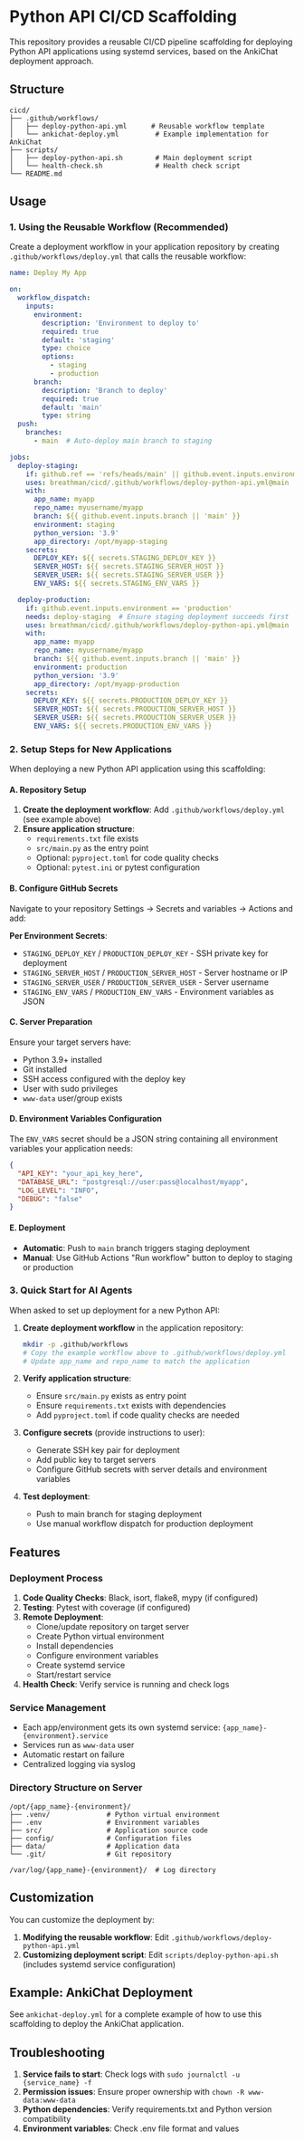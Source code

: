 # Python API CI/CD Scaffolding

This repository provides a reusable CI/CD pipeline scaffolding for deploying Python API applications using systemd services, based on the AnkiChat deployment approach.

## Structure

```
cicd/
├── .github/workflows/
│   ├── deploy-python-api.yml      # Reusable workflow template
│   └── ankichat-deploy.yml         # Example implementation for AnkiChat
├── scripts/
│   ├── deploy-python-api.sh        # Main deployment script
│   └── health-check.sh             # Health check script
└── README.md
```

## Usage

### 1. Using the Reusable Workflow (Recommended)

Create a deployment workflow in your application repository by creating `.github/workflows/deploy.yml` that calls the reusable workflow:

```yaml
name: Deploy My App

on:
  workflow_dispatch:
    inputs:
      environment:
        description: 'Environment to deploy to'
        required: true
        default: 'staging'
        type: choice
        options:
          - staging
          - production
      branch:
        description: 'Branch to deploy'
        required: true
        default: 'main'
        type: string
  push:
    branches:
      - main  # Auto-deploy main branch to staging

jobs:
  deploy-staging:
    if: github.ref == 'refs/heads/main' || github.event.inputs.environment == 'staging'
    uses: breathman/cicd/.github/workflows/deploy-python-api.yml@main
    with:
      app_name: myapp
      repo_name: myusername/myapp
      branch: ${{ github.event.inputs.branch || 'main' }}
      environment: staging
      python_version: '3.9'
      app_directory: /opt/myapp-staging
    secrets:
      DEPLOY_KEY: ${{ secrets.STAGING_DEPLOY_KEY }}
      SERVER_HOST: ${{ secrets.STAGING_SERVER_HOST }}
      SERVER_USER: ${{ secrets.STAGING_SERVER_USER }}
      ENV_VARS: ${{ secrets.STAGING_ENV_VARS }}

  deploy-production:
    if: github.event.inputs.environment == 'production'
    needs: deploy-staging  # Ensure staging deployment succeeds first
    uses: breathman/cicd/.github/workflows/deploy-python-api.yml@main
    with:
      app_name: myapp
      repo_name: myusername/myapp
      branch: ${{ github.event.inputs.branch || 'main' }}
      environment: production
      python_version: '3.9'
      app_directory: /opt/myapp-production
    secrets:
      DEPLOY_KEY: ${{ secrets.PRODUCTION_DEPLOY_KEY }}
      SERVER_HOST: ${{ secrets.PRODUCTION_SERVER_HOST }}
      SERVER_USER: ${{ secrets.PRODUCTION_SERVER_USER }}
      ENV_VARS: ${{ secrets.PRODUCTION_ENV_VARS }}
```

### 2. Setup Steps for New Applications

When deploying a new Python API application using this scaffolding:

#### A. Repository Setup
1. **Create the deployment workflow**: Add `.github/workflows/deploy.yml` (see example above)
2. **Ensure application structure**:
   - `requirements.txt` file exists
   - `src/main.py` as the entry point
   - Optional: `pyproject.toml` for code quality checks
   - Optional: `pytest.ini` or pytest configuration

#### B. Configure GitHub Secrets
Navigate to your repository Settings → Secrets and variables → Actions and add:

**Per Environment Secrets**:
- `STAGING_DEPLOY_KEY` / `PRODUCTION_DEPLOY_KEY` - SSH private key for deployment
- `STAGING_SERVER_HOST` / `PRODUCTION_SERVER_HOST` - Server hostname or IP
- `STAGING_SERVER_USER` / `PRODUCTION_SERVER_USER` - Server username
- `STAGING_ENV_VARS` / `PRODUCTION_ENV_VARS` - Environment variables as JSON

#### C. Server Preparation
Ensure your target servers have:
- Python 3.9+ installed
- Git installed  
- SSH access configured with the deploy key
- User with sudo privileges
- `www-data` user/group exists

#### D. Environment Variables Configuration
The `ENV_VARS` secret should be a JSON string containing all environment variables your application needs:

```json
{
  "API_KEY": "your_api_key_here",
  "DATABASE_URL": "postgresql://user:pass@localhost/myapp",
  "LOG_LEVEL": "INFO",
  "DEBUG": "false"
}
```

#### E. Deployment
- **Automatic**: Push to `main` branch triggers staging deployment
- **Manual**: Use GitHub Actions "Run workflow" button to deploy to staging or production

### 3. Quick Start for AI Agents

When asked to set up deployment for a new Python API:

1. **Create deployment workflow** in the application repository:
   ```bash
   mkdir -p .github/workflows
   # Copy the example workflow above to .github/workflows/deploy.yml
   # Update app_name and repo_name to match the application
   ```

2. **Verify application structure**:
   - Ensure `src/main.py` exists as entry point
   - Ensure `requirements.txt` exists with dependencies
   - Add `pyproject.toml` if code quality checks are needed

3. **Configure secrets** (provide instructions to user):
   - Generate SSH key pair for deployment
   - Add public key to target servers
   - Configure GitHub secrets with server details and environment variables

4. **Test deployment**:
   - Push to main branch for staging deployment
   - Use manual workflow dispatch for production deployment

## Features

### Deployment Process
1. **Code Quality Checks**: Black, isort, flake8, mypy (if configured)
2. **Testing**: Pytest with coverage (if configured)
3. **Remote Deployment**: 
   - Clone/update repository on target server
   - Create Python virtual environment
   - Install dependencies
   - Configure environment variables
   - Create systemd service
   - Start/restart service
4. **Health Check**: Verify service is running and check logs

### Service Management
- Each app/environment gets its own systemd service: `{app_name}-{environment}.service`
- Services run as `www-data` user
- Automatic restart on failure
- Centralized logging via syslog

### Directory Structure on Server
```
/opt/{app_name}-{environment}/
├── .venv/              # Python virtual environment
├── .env                # Environment variables
├── src/                # Application source code
├── config/             # Configuration files
├── data/               # Application data
└── .git/               # Git repository

/var/log/{app_name}-{environment}/  # Log directory
```

## Customization

You can customize the deployment by:

1. **Modifying the reusable workflow**: Edit `.github/workflows/deploy-python-api.yml`
2. **Customizing deployment script**: Edit `scripts/deploy-python-api.sh` (includes systemd service configuration)

## Example: AnkiChat Deployment

See `ankichat-deploy.yml` for a complete example of how to use this scaffolding to deploy the AnkiChat application.

## Troubleshooting

1. **Service fails to start**: Check logs with `sudo journalctl -u {service_name} -f`
2. **Permission issues**: Ensure proper ownership with `chown -R www-data:www-data`
3. **Python dependencies**: Verify requirements.txt and Python version compatibility
4. **Environment variables**: Check .env file format and values